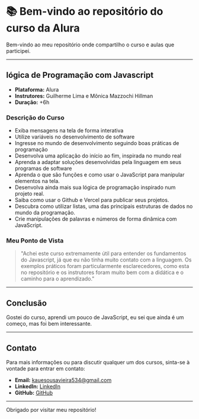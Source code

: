 # 📚 Bem-vindo ao repositório do curso da Alura 

Bem-vindo ao meu repositório onde compartilho o curso e aulas que participei.

---

## lógica de Programação com Javascript

- **Plataforma:** Alura
- **Instrutores:** Guilherme Lima e Mônica Mazzochi Hillman
- **Duração:** +6h

### Descrição do Curso

- Exiba mensagens na tela de forma interativa
- Utilize variáveis no desenvolvimento de software
- Ingresse no mundo de desenvolvimento seguindo boas práticas de programação
- Desenvolva uma aplicação do início ao fim, inspirada no mundo real
- Aprenda a adaptar soluções desenvolvidas pela linguagem em seus programas de software
- Aprenda o que são funções e como usar o JavaScript para manipular elementos na tela.
- Desenvolva ainda mais sua lógica de programação inspirado num projeto real.
- Saiba como usar o Github e Vercel para publicar seus projetos.
- Descubra como utilizar listas, uma das principais estruturas de dados no mundo da programação.
- Crie manipulações de palavras e números de forma dinâmica com JavaScript.

### Meu Ponto de Vista

> "Achei este curso extremamente útil para entender os fundamentos do Javascript, já que eu não tinha muito contato com a linguagem. Os exemplos práticos foram particularmente esclarecedores, como esta no repositório e os instrutores foram muito bem com a didática e o caminho para o aprendizado."

---

## Conclusão

Gostei do curso, aprendi um pouco de JavaScript, eu sei que ainda é um começo, mas foi bem interessante.

---

## Contato

Para mais informações ou para discutir qualquer um dos cursos, sinta-se à vontade para entrar em contato:

- **Email:** [kauesousavieira534@gmail.com](mailto:kauesousavieira534@gmail.com)
- **LinkedIn:** [LinkedIn](https://www.linkedin.com/in/kaue-sousa-vieira/)
- **GitHub:** [GitHub](https://github.com/kauesv)

---

Obrigado por visitar meu repositório!
